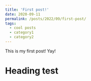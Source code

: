 ```yaml
---
title: 'First post!'
date: 2020-09-11
permalink: /posts/2022/09/first-post/
tags:
  - cool posts
  - category1
  - category2
---
```


This is my first post! Yay!

Heading test
======
